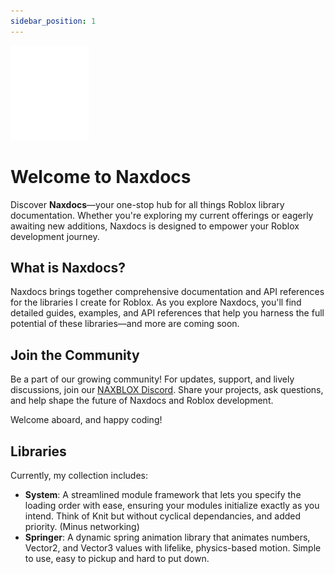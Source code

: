 ```yaml
---
sidebar_position: 1
---
```

![NaxdocsLogo](/Images/NaxdocsLogoSmall.png)
# Welcome to Naxdocs 

Discover **Naxdocs**—your one-stop hub for all things Roblox library documentation. Whether you're exploring my current offerings or eagerly awaiting new additions, Naxdocs is designed to empower your Roblox development journey.



## What is Naxdocs?

Naxdocs brings together comprehensive documentation and API references for the libraries I create for Roblox.
As you explore Naxdocs, you'll find detailed guides, examples, and API references that help you harness the full potential of these libraries—and more are coming soon.

## Join the Community

Be a part of our growing community! For updates, support, and lively discussions, join our [NAXBLOX Discord](https://discord.gg/xRFMPffDAU). Share your projects, ask questions, and help shape the future of Naxdocs and Roblox development.

Welcome aboard, and happy coding!

## Libraries
Currently, my collection includes:

- **System**: A streamlined module framework that lets you specify the loading order with ease, ensuring your modules initialize exactly as you intend. Think of Knit but without cyclical dependancies, and added priority. (Minus networking)
- **Springer**: A dynamic spring animation library that animates numbers, Vector2, and Vector3 values with lifelike, physics-based motion. Simple to use, easy to pickup and hard to put down.
